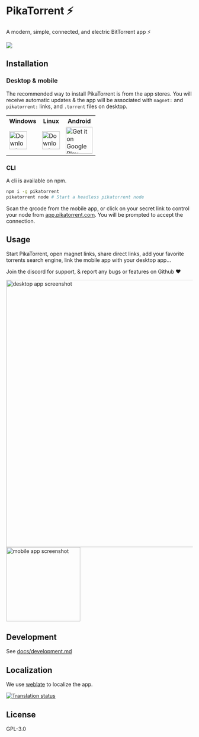 # PikaTorrent ⚡

A modern, simple, connected, and electric BitTorrent app ⚡

<a href="https://discord.gg/6HxCV4aGdy">
  <img src="https://img.shields.io/badge/Join_us_on_discord-gray?logo=discord" />
</a>

## Installation

### Desktop & mobile

The recommended way to install PikaTorrent is from the app stores. You will receive automatic updates & the app will be associated with `magnet:` and `pikatorrent:` links, and `.torrent` files on desktop.

<table>
  <tr>
    <th>Windows</th>
    <th>Linux</th>
    <th>Android</th>
  </tr>
  <tr>
    <td>
    <a href="https://apps.microsoft.com/store/detail/9N9GJQ9BDJW3?launch=true&mode=mini">
      <picture>
        <source media="(prefers-color-scheme: dark)" srcset="https://get.microsoft.com/images/en-US%20light.svg" />
        <img
          height="48px"
          alt="Download on Windows Store"
          src="https://get.microsoft.com/images/en-US%20dark.svg"
        />
      </picture>
    </a>
    </td>
    <td>
    <a href="https://flathub.org/apps/com.pikatorrent.PikaTorrent">
      <picture>
        <source media="(prefers-color-scheme: dark)" srcset="https://dl.flathub.org/assets/badges/flathub-badge-i-en.png" />
        <img
          height="48px"
          alt="Download on Flathub"
          src='https://dl.flathub.org/assets/badges/flathub-badge-en.png'
        />
      </picture>
    </a>
    </td>
    <td>
    <a href="https://play.google.com/store/apps/details?id=com.gray.pikatorrent&pcampaignid=pcampaignidMKT-Other-global-all-co-prtnr-py-PartBadge-Mar2515-1">
  <img
    height="72px"
    alt="Get it on Google Play"
    src="https://play.google.com/intl/en_us/badges/static/images/badges/en_badge_web_generic.png"
  />
  </a>
  </td>
  </tr>
</table>

### CLI

A cli is available on npm.

```sh
npm i -g pikatorrent
pikatorrent node # Start a headless pikatorrent node
```

Scan the qrcode from the mobile app, or click on your secret link to control your node from [app.pikatorrent.com](https://app.pikatorrent.com).
You will be prompted to accept the connection.

## Usage

Start PikaTorrent, open magnet links, share direct links, add your favorite torrents search engine, link the mobile app with your desktop app...

Join the discord for support, & report any bugs or features on Github :heart:

<picture>
  <source media="(prefers-color-scheme: dark)" srcset="https://www.pikatorrent.com/desktop-dark.webp" />
  <img alt="desktop app screenshot" src="https://www.pikatorrent.com/desktop-light.webp" height="auto" width="720px" />
</picture>

<picture>
  <source media="(prefers-color-scheme: dark)" srcset="https://www.pikatorrent.com/mobile-dark.webp" />
  <img alt="mobile app screenshot" src="https://www.pikatorrent.com/mobile-light.webp" height="auto" width="200px" />
</picture>

## Development

See [docs/development.md](docs/development.md)

## Localization

We use [weblate](https://hosted.weblate.org/engage/pikatorrent/) to localize the app.

<a href="https://hosted.weblate.org/engage/pikatorrent/">
<img src="https://hosted.weblate.org/widget/pikatorrent/translations/multi-auto.svg" alt="Translation status" />
</a>

## License

GPL-3.0
